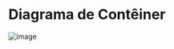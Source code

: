# Diagrama de Contêiner


![image](https://github.com/ICEI-PUC-Minas-PMV-SInt/pmv-sint-2023-2-e4-proj-dist-t1-devs-interview/assets/97611971/b6d6c227-acfd-4f6d-ac04-1f102965cfb8)

